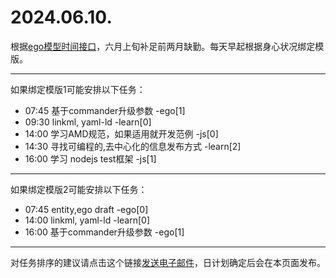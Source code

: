 # 2024.06.10.

根据[ego模型时间接口](https://gitee.com/hyg/blog/blob/master/timeflow.md)，六月上旬补足前两月缺勤。每天早起根据身心状况绑定模版。

---
如果绑定模版1可能安排以下任务：

- 07:45	基于commander升级参数 -ego[1]
- 09:30	linkml, yaml-ld -learn[0]
- 14:00	学习AMD规范，如果适用就开发范例 -js[0]
- 14:30	寻找可编程的,去中心化的信息发布方式 -learn[2]
- 16:00	学习 nodejs test框架 -js[1]

---
如果绑定模版2可能安排以下任务：

- 07:45	entity,ego draft -ego[0]
- 14:00	linkml, yaml-ld -learn[0]
- 16:00	基于commander升级参数 -ego[1]

---
对任务排序的建议请点击这个链接<a href="mailto:huangyg@mars22.com?subject=关于2024.06.10.任务排序的建议&body=date: 20240610%0D%0Afile: ../../blog/release/time/d.20240610.md%0D%0A---请勿修改邮件主题及以上内容---%0D%0A">发送电子邮件</a>，日计划确定后会在本页面发布。